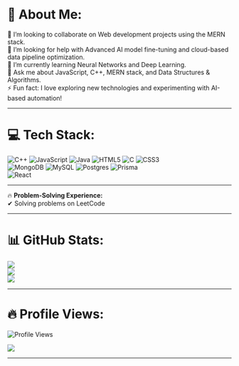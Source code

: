 # 💫 About Me:
👯 I’m looking to collaborate on Web development projects using the MERN stack.  
🤝 I’m looking for help with Advanced AI model fine-tuning and cloud-based data pipeline optimization.  
🌱 I’m currently learning Neural Networks and Deep Learning.  
💬 Ask me about JavaScript, C++, MERN stack, and Data Structures & Algorithms.  
⚡ Fun fact: I love exploring new technologies and experimenting with AI-based automation!  

---

# 💻 Tech Stack:
![C++](https://img.shields.io/badge/c++-%2300599C.svg?style=for-the-badge&logo=c%2B%2B&logoColor=white) 
![JavaScript](https://img.shields.io/badge/javascript-%23323330.svg?style=for-the-badge&logo=javascript&logoColor=%23F7DF1E) 
![Java](https://img.shields.io/badge/java-%23ED8B00.svg?style=for-the-badge&logo=openjdk&logoColor=white) 
![HTML5](https://img.shields.io/badge/html5-%23E34F26.svg?style=for-the-badge&logo=html5&logoColor=white) 
![C](https://img.shields.io/badge/c-%2300599C.svg?style=for-the-badge&logo=c&logoColor=white) 
![CSS3](https://img.shields.io/badge/css3-%231572B6.svg?style=for-the-badge&logo=css3&logoColor=white)  
![MongoDB](https://img.shields.io/badge/MongoDB-%234ea94b.svg?style=for-the-badge&logo=mongodb&logoColor=white) 
![MySQL](https://img.shields.io/badge/mysql-4479A1.svg?style=for-the-badge&logo=mysql&logoColor=white) 
![Postgres](https://img.shields.io/badge/postgres-%23316192.svg?style=for-the-badge&logo=postgresql&logoColor=white) 
![Prisma](https://img.shields.io/badge/Prisma-3982CE?style=for-the-badge&logo=Prisma&logoColor=white)  
![React](https://img.shields.io/badge/react-%2320232a.svg?style=for-the-badge&logo=react&logoColor=%2361DAFB)  

---

🔥 **Problem-Solving Experience:**  
✔ Solving problems on LeetCode

---

# 📊 GitHub Stats:
![](https://github-readme-stats.vercel.app/api?username=SaketShinde&theme=dark&hide_border=false&include_all_commits=false&count_private=false)  
![](https://github-readme-streak-stats.herokuapp.com/?user=SaketShinde&theme=dark&hide_border=false)  
![](https://github-readme-stats.vercel.app/api/top-langs/?username=SaketShinde&theme=dark&hide_border=false&include_all_commits=false&count_private=false&layout=compact)  

---

# 🔥 Profile Views:
![Profile Views](https://komarev.com/ghpvc/?username=SaketShinde&label=Profile+Views&color=blue&style=flat)  

[![](https://visitcount.itsvg.in/api?id=SaketShinde&icon=0&color=3)](https://visitcount.itsvg.in)  

---
